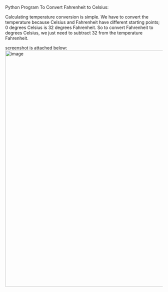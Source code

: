 Python Program To Convert Fahrenheit to Celsius:

Calculating temperature conversion is simple. 
We have to convert the temperature because Celsius and Fahrenheit have different starting points; 0 degrees Celsius is 32 degrees Fahrenheit. So to convert Fahrenheit to degrees Celsius, we just need to subtract 32 from the temperature Fahrenheit.

screenshot is attached below:
<img width="756" alt="image" src="https://user-images.githubusercontent.com/75446958/193422040-fdc55a4d-7dd0-4b20-834e-33b045be219a.png">
